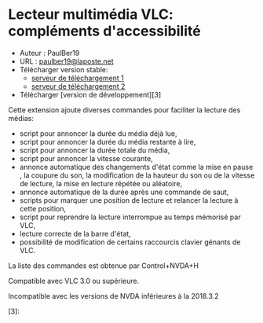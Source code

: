 # Lecteur multimédia VLC: compléments d'accessibilité #

* Auteur : PaulBer19
* URL : paulber19@laposte.net
* Télécharger version stable:
	* [serveur de téléchargement 1][1]
	* [serveur de téléchargement 2][2]
* Télécharger [version de développement][3]


Cette extension ajoute diverses commandes pour faciliter la lecture des médias:

* script  pour annoncer la durée du média  déjà lue,
* script pour annoncer la durée du média restante à lire,
* script pour annoncer la durée totale du média,
* script pour annoncer la vitesse courante,
* annonce automatique des changements d'état comme la mise en pause , la coupure du son, la modification de la hauteur du son ou de la vitesse de lecture, la  mise en lecture répétée ou aléatoire,
* annonce automatique de la durée après une commande  de saut,
* scripts pour marquer une position de lecture et relancer la lecture  à cette position,
* script pour reprendre la lecture interrompue au temps mémorisé par VLC,
* lecture correcte de la barre d'état,
* possibilité de modification de certains raccourcis clavier génants de VLC.


La liste des commandes est obtenue par Control+NVDA+H

Compatible avec VLC 3.0 ou supérieure.

Incompatible avec les versions de NVDA inférieures à la 2018.3.2

[1]: http://angouleme.avh.asso.fr/fichesinfo/fiches_nvda/data/VLCAccessEnhancement-1.3.1.nvda-addon
[2]: https://rawgit.com/paulber007/AllMyNVDAAddons/master/VLC/VLCAccessEnhancement-1.3.1.nvda-addon

[3]:
